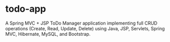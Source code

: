 # todo-app
A Spring MVC + JSP ToDo Manager application implementing full CRUD operations (Create, Read, Update, Delete) using Java, JSP, Servlets, Spring MVC, Hibernate, MySQL, and Bootstrap.
